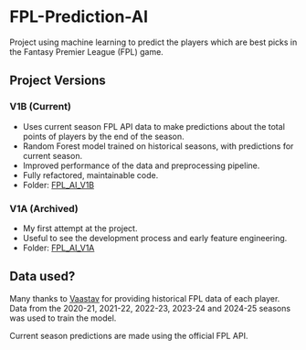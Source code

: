 # FPL-Prediction-AI
Project using machine learning to predict the players which are best picks in the Fantasy Premier League (FPL) game.

## Project Versions

### V1B (Current)
- Uses current season FPL API data to make predictions about the total points of players by the end of the season.
- Random Forest model trained on historical seasons, with predictions for current season.
- Improved performance of the data and preprocessing pipeline.
- Fully refactored, maintainable code.
- Folder: [FPL_AI_V1B](FPL_AI_V1B/README.md)

### V1A (Archived)
- My first attempt at the project.
- Useful to see the development process and early feature engineering.
- Folder: [FPL_AI_V1A](FPL_AI_V1A/README.md)


## Data used?
Many thanks to [Vaastav](https://github.com/vaastav/Fantasy-Premier-League) for providing historical FPL data of each player.  
Data from the 2020-21, 2021-22, 2022-23, 2023-24 and 2024-25 seasons was used to train the model.  

Current season predictions are made using the official FPL API.